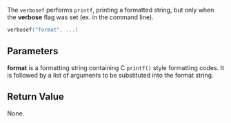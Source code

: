 The `verbosef` performs `printf`, printing a formatted string, but only when the **verbose** flag was set (ex. in the command line).

```lua
verbosef("format", ...)
```

## Parameters ##

**format** is a formatting string containing C `printf()` style formatting codes. It is followed by a list of arguments to be substituted into the format string.

## Return Value ##

None.